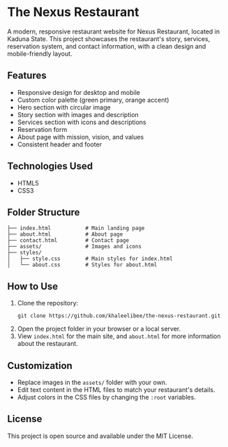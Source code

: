 # The Nexus Restaurant

A modern, responsive restaurant website for Nexus Restaurant, located in Kaduna State. This project showcases the restaurant's story, services, reservation system, and contact information, with a clean design and mobile-friendly layout.

## Features
- Responsive design for desktop and mobile
- Custom color palette (green primary, orange accent)
- Hero section with circular image
- Story section with images and description
- Services section with icons and descriptions
- Reservation form
- About page with mission, vision, and values
- Consistent header and footer

## Technologies Used
- HTML5
- CSS3

## Folder Structure
```
├── index.html           # Main landing page
├── about.html           # About page
├── contact.html         # Contact page
├── assets/              # Images and icons
├── styles/
│   ├── style.css        # Main styles for index.html
│   └── about.css        # Styles for about.html
```

## How to Use
1. Clone the repository:
   ```
   git clone https://github.com/khaleelibee/the-nexus-restaurant.git
   ```
2. Open the project folder in your browser or a local server.
3. View `index.html` for the main site, and `about.html` for more information about the restaurant.

## Customization
- Replace images in the `assets/` folder with your own.
- Edit text content in the HTML files to match your restaurant's details.
- Adjust colors in the CSS files by changing the `:root` variables.

## License
This project is open source and available under the MIT License.
